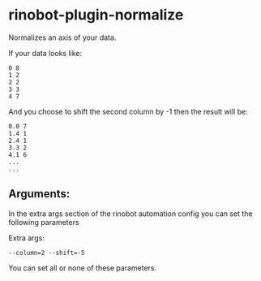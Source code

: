 # rinobot-plugin-normalize

Normalizes an axis of your data.

If your data looks like:

```
0 8
1 2
2 2
3 3
4 7
```

And you choose to shift the second column by -1 then the result will be:

```
0.0 7
1.4 1
2.4 1
3.3 2
4.1 6
...
...
```


## Arguments:

In the extra args section of the rinobot automation config you can set the following parameters

Extra args:
```
--column=2 --shift=-5
```

You can set all or none of these parameters.
